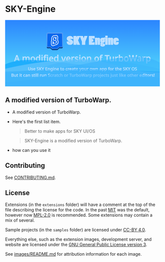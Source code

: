 # SKY-Engine

![Tux, SKY Engine Title](/SKYEngineTitle.png)

## **A modified version of TurboWarp.**

*   A modified version of TurboWarp.
  
*   Here's the first list item.

    > Better to make apps for SKY UI/OS
    
    > SKY-Engine is a modified version of TurboWarp.

*  how can you use it


## Contributing

See [CONTRIBUTING.md](CONTRIBUTING.md).

## License

Extensions (in the `extensions` folder) will have a comment at the top of the file describing the license for the code. In the past [MIT](./licenses/MIT.txt) was the default, however now [MPL-2.0](./licenses/MPL-2.0.txt) is recommended. Some extensions may contain a mix of several.

Sample projects (in the `samples` folder) are licensed under [CC-BY 4.0](./licenses/CC-BY-4.0.txt).

Everything else, such as the extension images, development server, and website are licensed under the [GNU General Public License version 3](licenses/GPL-3.0.txt).

See [images/README.md](images/README.md) for attribution information for each image.
